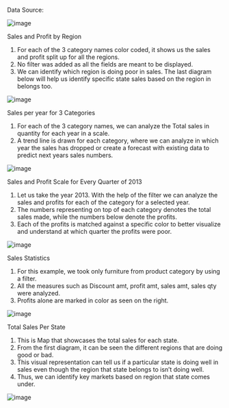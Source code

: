 
Data Source:

![image](https://user-images.githubusercontent.com/10741923/42897991-ab581e70-8a76-11e8-851f-dfdd4d39034d.png)

Sales and Profit by Region
1.	For each of the 3 category names color coded, it shows us the sales and profit split up for all the regions.
2.	No filter was added as all the fields are meant to be displayed.
3.	We can identify which region is doing poor in sales. The last diagram below will help us identify specific state sales based on the region in belongs too.

![image](https://user-images.githubusercontent.com/10741923/42898017-c75a4d00-8a76-11e8-836c-52884bc9d68c.png)

Sales per year for 3 Categories
1.	For each of the 3 category names, we can analyze the Total sales in quantity for each year in a scale.
2.	A trend line is drawn for each category, where we can analyze in which year the sales has dropped or create a forecast with existing data to predict next years sales numbers.

![image](https://user-images.githubusercontent.com/10741923/42898054-e570d278-8a76-11e8-860d-616ad59ae8a6.png)


Sales and Profit Scale for Every Quarter of 2013
1.	Let us take the year 2013. With the help of the filter we can analyze the sales and profits for each of the category for a selected year.
2.	The numbers representing on top of each category denotes the total sales made, while the numbers below denote the profits.
3.	Each of the profits is matched against a specific color to better visualize and understand at which quarter the profits were poor.

![image](https://user-images.githubusercontent.com/10741923/42898083-fa349294-8a76-11e8-9813-b9dbcef3c958.png)

Sales Statistics
1.	For this example, we took only furniture from product category by using a filter.
2.	All the measures such as Discount amt, profit amt, sales amt, sales qty were analyzed.
3.	Profits alone are marked in color as seen on the right.

![image](https://user-images.githubusercontent.com/10741923/42898107-0e5283d0-8a77-11e8-8ee6-3b49d05eb0b5.png)

Total Sales Per State
1.	This is Map that showcases the total sales for each state.
2.	From the first diagram, it can be seen the different regions that are doing good or bad.
3.	This visual representation can tell us if a particular state is doing well in sales even though the
region that state belongs to isn’t doing well.
4.	Thus, we can identify key markets based on region that state comes under.

![image](https://user-images.githubusercontent.com/10741923/42898127-1f2b3fee-8a77-11e8-9076-bcd1ba5988b3.png)
